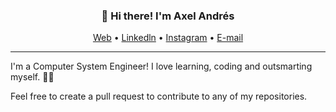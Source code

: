 <h3 align="center">👋 Hi there! I'm Axel Andrés</h3>
<p align="center">
  <a href="https://axelcruz.infinityfreeapp.com/">Web</a> •
  <a href="https://www.linkedin.com/in/axel-andr%C3%A9s-cruz-c%C3%B3rdova-503229250/">Linkedln</a> •
  <a href="https://instagram.com/axlkun">Instagram</a> •
  <a href="mailto:axelcruz.dev@gmail.com">E-mail</a>
</p>

---
I'm a Computer System Engineer! I love learning, coding and outsmarting myself. 🙋‍♂️

Feel free to create a pull request to contribute to any of my repositories.
